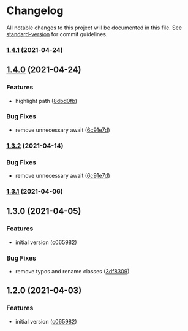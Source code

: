 # Changelog

All notable changes to this project will be documented in this file. See [standard-version](https://github.com/conventional-changelog/standard-version) for commit guidelines.

### [1.4.1](https://github.com/dennisseidel/highlightpublicnotes-obsidian-plugin/compare/1.4.0...1.4.1) (2021-04-24)

## [1.4.0](https://github.com/dennisseidel/highlightpublicnotes-obsidian-plugin/compare/1.3.2...1.4.0) (2021-04-24)


### Features

* highlight path ([8dbd0fb](https://github.com/dennisseidel/highlightpublicnotes-obsidian-plugin/commit/8dbd0fbc8703b878f01b6d499cbfc78119d1f5d7))


### Bug Fixes

* remove unnecessary await ([6c91e7d](https://github.com/dennisseidel/highlightpublicnotes-obsidian-plugin/commit/6c91e7d994674eed499f89240f61058ff8059ac0))

### [1.3.2](https://github.com/dennisseidel/highlightpublicnotes-obsidian-plugin/compare/v1.3.1...v1.3.2) (2021-04-14)


### Bug Fixes

* remove unnecessary await ([6c91e7d](https://github.com/dennisseidel/highlightpublicnotes-obsidian-plugin/commit/6c91e7d994674eed499f89240f61058ff8059ac0))

### [1.3.1](https://github.com/dennisseidel/highlightpublicnotes-obsidian-plugin/compare/v1.3.0...v1.3.1) (2021-04-06)

## 1.3.0 (2021-04-05)


### Features

* initial version ([c065982](https://github.com/dennisseidel/highlightpublicnotes-obsidian-plugin/commit/c065982af200b2ed0278daf9710938ac812d47b7))


### Bug Fixes

* remove typos and rename classes ([3df8309](https://github.com/dennisseidel/highlightpublicnotes-obsidian-plugin/commit/3df8309cdb6b26ef2db277cfaf5a74cf539fdcbf))

## 1.2.0 (2021-04-03)


### Features

* initial version ([c065982](https://github.com/dennisseidel/highlightpublicnotes-obsidian-plugin/commit/c065982af200b2ed0278daf9710938ac812d47b7))
